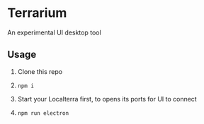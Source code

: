 # Terrarium
An experimental UI desktop tool

## Usage

1. Clone this repo

2. `npm i`

3. Start your Localterra first, to opens its ports for UI to connect

4. `npm run electron`